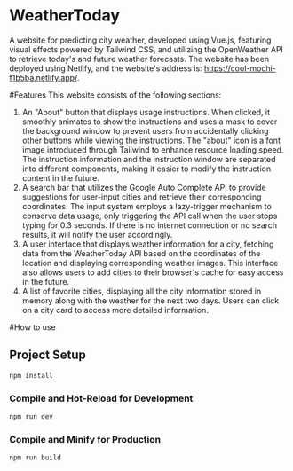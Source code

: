 # WeatherToday
A website for predicting city weather, developed using Vue.js, featuring visual effects powered by Tailwind CSS, and utilizing the OpenWeather API to retrieve today's and future weather forecasts. The website has been deployed using Netlify, and the website's address is: https://cool-mochi-f1b5ba.netlify.app/.

#Features
This website consists of the following sections:
1) An "About" button that displays usage instructions. When clicked, it smoothly animates to show the instructions and uses a mask to cover the background window to prevent users from accidentally clicking other buttons while viewing the instructions. The "about" icon is a font image introduced through Tailwind to enhance resource loading speed. The instruction information and the instruction window are separated into different components, making it easier to modify the instruction content in the future.
2) A search bar that utilizes the Google Auto Complete API to provide suggestions for user-input cities and retrieve their corresponding coordinates. The input system employs a lazy-trigger mechanism to conserve data usage, only triggering the API call when the user stops typing for 0.3 seconds. If there is no internet connection or no search results, it will notify the user accordingly.
3) A user interface that displays weather information for a city, fetching data from the WeatherToday API based on the coordinates of the location and displaying corresponding weather images. This interface also allows users to add cities to their browser's cache for easy access in the future.
4) A list of favorite cities, displaying all the city information stored in memory along with the weather for the next two days. Users can click on a city card to access more detailed information.

#How to use

## Project Setup

```sh
npm install
```
### Compile and Hot-Reload for Development

```sh
npm run dev
```

### Compile and Minify for Production

```sh
npm run build
```
